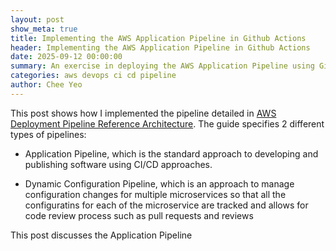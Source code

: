 ```yaml
---
layout: post
show_meta: true
title: Implementing the AWS Application Pipeline in Github Actions
header: Implementing the AWS Application Pipeline in Github Actions
date: 2025-09-12 00:00:00
summary: An exercise in deploying the AWS Application Pipeline using Github Actions
categories: aws devops ci cd pipeline
author: Chee Yeo
---
```


[AWS Deployment Pipeline Reference Architecture]: https://aws-samples.github.io/aws-deployment-pipeline-reference-architecture/application-pipeline/


This post shows how I implemented the pipeline detailed in [AWS Deployment Pipeline Reference Architecture]. The guide specifies 2 different types of pipelines:

* Application Pipeline, which is the standard approach to developing and publishing software using CI/CD approaches.

* Dynamic Configuration Pipeline, which is an approach to manage configuration changes for multiple microservices so that all the configuratins for each of the microservice are tracked and allows for code review process such as pull requests and reviews

This post discusses the Application Pipeline



